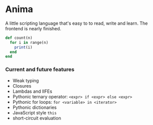# Anima

A little scripting language that's easy to to read, write and learn. The frontend is nearly finished.


```ruby
def count(n)
  for i in range(n)
    print(i)
  end
end
```

### Current and future features

* Weak typing
* Closures
* Lambdas and IIFEs
* Pythonic ternary operator: `<expr> if <expr> else <expr>`
* Pythonic for loops: `for <variable> in <iterator>`
* Pythonic dictionaries
* JavaScript style `this`
* short-circuit evaluation
